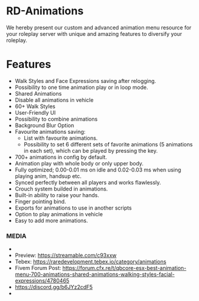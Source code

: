 # RD-Animations
We hereby present our custom and advanced animation menu resource for your roleplay server with unique and amazing features to diversify your roleplay.

# Features
- Walk Styles and Face Expressions saving after relogging.
- Possibility to one time animation play or in loop mode.
- Shared Animations
- Disable all animations in vehicle
- 60+ Walk Styles
- User-Friendly UI
- Possibility to combine animations
- Background Blur Option
- Favourite animations saving:
  - List with favourite animations.
  - Possibility to set 6 different sets of favorite animations (5 animations in each set), which can be played by pressing the key.
- 700+ animations in config by default.
- Animation play with whole body or only upper body.
- Fully optimized; 0.00-0.01 ms on idle and 0.02-0.03 ms when using playing anim, handsup etc.
- Synced perfectly between all players and works flawlessly.
- Crouch system builded in animations.
- Built-in ability to raise your hands.
- Finger pointing bind.
- Exports for animations to use in another scripts
- Option to play animations in vehicle
- Easy to add more animations.

### MEDIA
-
- Preview: https://streamable.com/c93xxw
- Tebex: https://raredevelopment.tebex.io/category/animations
- Fivem Forum Post: https://forum.cfx.re/t/qbcore-esx-best-animation-menu-700-animations-shared-animations-walking-styles-facial-expressions/4780465
- https://discord.gg/b6JYz2cdF5
-
